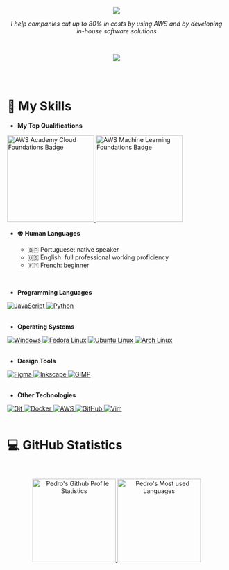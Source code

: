 <p align="center">
    <a href="#" onclick="javascript:void(0)">
        <img src="https://readme-typing-svg.herokuapp.com?center=true&size=20&duration=2700&pause=1300&font=IBM+Plex+Sans&color=2336BCF7&lines=I'm+a+Web+Developer;I'm+an+AWS-trained+Cloud+Practitioner;I'm+Pedro+Aguiar+%3A%29" />
    </a>
</p>


<p align="center">
    <i>I help companies cut up to 80% in costs by using AWS and by developing in-house software solutions</i>
</p>

<br>

<p align="center">
    <a href="https://www.linkedin.com/in/codespearhead/">
        <img src="https://img.shields.io/badge/LinkedIn-2387ba?style=for-the-badge&logo=linkedin&logoColor=white" />
    </a>
</p>

<br>
<br>


# :briefcase: My Skills

- **My Top Qualifications**

<div>
    <a href="https://www.credly.com/badges/23e970b8-6366-4d43-a140-fa26e7b779ab/public_url"><img src="https://images.credly.com/size/340x340/images/73e4a58b-a8ef-41a3-a7db-9183dd269882/image.png" alt="AWS Academy Cloud Foundations Badge" width="200px">
    </a>
    <a href="https://www.credly.com/badges/a638862a-9087-48c7-a465-265642d8482a/public_url"><img src="https://images.credly.com/size/340x340/images/254b883a-44a3-4cec-b6f2-946a80522b39/image.png" alt="AWS Machine Learning Foundations Badge" width="200px">
    </a>
</div>

- :alien: **Human Languages**

  - :brazil: Portuguese: native speaker
  - :us: English: full professional working proficiency
  - :fr: French: beginner

<br>

- **Programming Languages**

<a href="#" onclick="javascript:void(0)">
    <img alt="JavaScript" src="https://img.shields.io/badge/JavaScript-FCDC00?style=for-the-badge&logo=javascript&logoColor=black"/>
</a>
<a href="#" onclick="javascript:void(0)">
    <img alt="Python" src="https://img.shields.io/badge/Python-3776AB?style=for-the-badge&logo=python&logoColor=white"/>
</a>

<br>
<br>

- **Operating Systems**

<a href="#" onclick="javascript:void(0)">
    <img alt="Windows" src="https://img.shields.io/badge/Windows-3B50D9?style=for-the-badge&logo=Windows&logoColor=white"/>
</a>
<a href="#" onclick="javascript:void(0)">
    <img alt="Fedora Linux" src="https://img.shields.io/badge/RHEL%20/%20Fedora%20Linux-e8221e?style=for-the-badge&logo=Fedora&logoColor=white"/>
</a>
<a href="#" onclick="javascript:void(0)">
    <img alt="Ubuntu Linux" src="https://img.shields.io/badge/Ubuntu%20Linux-E6531E?style=for-the-badge&logo=Ubuntu&logoColor=white"/>
</a>
<a href="#" onclick="javascript:void(0)">
    <img alt="Arch Linux" src="https://img.shields.io/badge/Arch%20Linux-0B2541?style=for-the-badge&logo=arch-linux&logoColor=white"/>
</a>

<br>
<br>

- **Design Tools**

<a href="#" onclick="javascript:void(0)">
    <img alt="Figma" src="https://img.shields.io/badge/Figma-731fde?style=for-the-badge&logo=figma&logoColor=white"/>
</a>
<a href="#" onclick="javascript:void(0)">
    <img alt="Inkscape" src="https://img.shields.io/badge/Inkscape-191f2e?style=for-the-badge&logo=Inkscape&logoColor=white"/>
</a>
<a href="#" onclick="javascript:void(0)">
    <img alt="GIMP" src="https://img.shields.io/badge/GIMP-454442?style=for-the-badge&logo=Gimp&logoColor=white"/>
</a>

<br>
<br>

- **Other Technologies**

<a href="#" onclick="javascript:void(0)">
    <img alt="Git" src="https://img.shields.io/badge/Git-E44C30.svg?&style=for-the-badge&logo=git&logoColor=white&Color=c95410"/>
</a>
<a href="#" onclick="javascript:void(0)">
    <img alt="Docker" src="https://img.shields.io/badge/DOCKER-3776AB.svg?style=for-the-badge&logo=docker&logoColor=white"/>
</a>
<a href="#" onclick="javascript:void(0)">
    <img alt="AWS" src="https://img.shields.io/badge/AWS-E6531E.svg?style=for-the-badge&logo=amazon-aws&logoColor=white"/>
</a>
<a href="#" onclick="javascript:void(0)">
    <img alt="GitHub" src="https://img.shields.io/badge/GitHub-23121011.svg?&style=for-the-badge&logo=github&logoColor=white&color=283238"/>
</a>
<a href="#" onclick="javascript:void(0)">
    <img alt="Vim" src="https://img.shields.io/badge/VIM-03310e.svg?style=for-the-badge&logo=vim&logoColor=white"/>
</a>

<br>
<br>


# :computer: GitHub Statistics

<br>

<p align="center">

<a href="#" onclick="javascript:void(0)">
    <img alt="Pedro's Github Profile Statistics" src="https://github-readme-stats.vercel.app/api?username=codespearhead&show_icons=true&count_private=true&theme=algolia" height="192px"/>
</a>

<a href="#" onclick="javascript:void(0)">
    <img alt="Pedro's Most used Languages" src="https://github-readme-stats.vercel.app/api/top-langs/?username=codespearhead&theme=algolia&layout=compact&langs_count=6&hide=jupyter%20notebook" height="192px"/>

</p>
